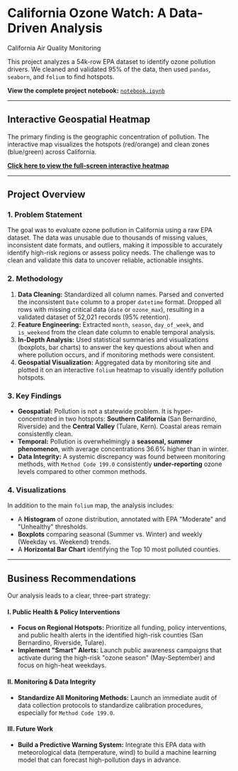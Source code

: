# California Ozone Watch: A Data-Driven Analysis

California Air Quality Monitoring

This project analyzes a 54k-row EPA dataset to identify ozone pollution drivers. We cleaned and validated 95% of the data, then used `pandas`, `seaborn`, and `folium` to find hotspots.

**View the complete project notebook:** [`notebook.ipynb`](./notebook.ipynb)

---

## Interactive Geospatial Heatmap

The primary finding is the geographic concentration of pollution. The interactive map visualizes the hotspots (red/orange) and clean zones (blue/green) across California.

**[Click here to view the full-screen interactive heatmap](https://htmlpreview.github.io/?https://github.com/syafiraalatika/california-ozone-watch/blob/main/ozone_heatmap_with_basemap.html)**

---

## Project Overview

### 1. Problem Statement
The goal was to evaluate ozone pollution in California using a raw EPA dataset. The data was unusable due to thousands of missing values, inconsistent date formats, and outliers, making it impossible to accurately identify high-risk regions or assess policy needs. The challenge was to clean and validate this data to uncover reliable, actionable insights.

### 2. Methodology
1.  **Data Cleaning:** Standardized all column names. Parsed and converted the inconsistent `Date` column to a proper `datetime` format. Dropped all rows with missing critical data (`date` or `ozone_max`), resulting in a validated dataset of 52,021 records (95% retention).
2.  **Feature Engineering:** Extracted `month`, `season`, `day_of_week`, and `is_weekend` from the clean date column to enable temporal analysis.
3.  **In-Depth Analysis:** Used statistical summaries and visualizations (boxplots, bar charts) to answer the key questions about when and where pollution occurs, and if monitoring methods were consistent.
4.  **Geospatial Visualization:** Aggregated data by monitoring site and plotted it on an interactive `folium` heatmap to visually identify pollution hotspots.

### 3. Key Findings
* **Geospatial:** Pollution is not a statewide problem. It is hyper-concentrated in two hotspots: **Southern California** (San Bernardino, Riverside) and the **Central Valley** (Tulare, Kern). Coastal areas remain consistently clean.
* **Temporal:** Pollution is overwhelmingly a **seasonal, summer phenomenon**, with average concentrations 36.6% higher than in winter.
* **Data Integrity:** A systemic discrepancy was found between monitoring methods, with `Method Code 199.0` consistently **under-reporting** ozone levels compared to other common methods.

### 4. Visualizations
In addition to the main `folium` map, the analysis includes:
* A **Histogram** of ozone distribution, annotated with EPA "Moderate" and "Unhealthy" thresholds.
* **Boxplots** comparing seasonal (Summer vs. Winter) and weekly (Weekday vs. Weekend) trends.
* A **Horizontal Bar Chart** identifying the Top 10 most polluted counties.

---

## Business Recommendations

Our analysis leads to a clear, three-part strategy:

#### I. Public Health & Policy Interventions
* **Focus on Regional Hotspots:** Prioritize all funding, policy interventions, and public health alerts in the identified high-risk counties (San Bernardino, Riverside, Tulare).
* **Implement "Smart" Alerts:** Launch public awareness campaigns that activate during the high-risk "ozone season" (May-September) and focus on high-heat weekdays.

#### II. Monitoring & Data Integrity
* **Standardize All Monitoring Methods:** Launch an immediate audit of data collection protocols to standardize calibration procedures, especially for `Method Code 199.0`.

#### III. Future Work
* **Build a Predictive Warning System:** Integrate this EPA data with meteorological data (temperature, wind) to build a machine learning model that can forecast high-pollution days in advance.
